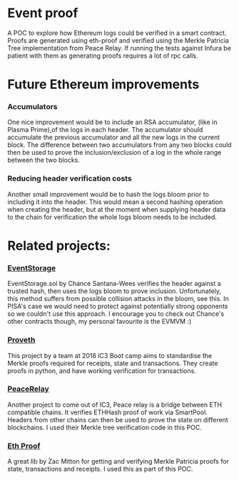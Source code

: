 # Event proof

A POC to explore how Ethereum logs could be verified in a smart contract. Proofs are generated using eth-proof and verified using the Merkle Patricia Tree implementation from Peace Relay. If running the tests against Infura be patient with them as generating proofs requires a lot of rpc calls.

# Future Ethereum improvements

### Accumulators
One nice improvement would be to include an RSA accumulator, (like in Plasma Prime),of the logs in each header. The accumulator should accumulate the previous accumulator and all the new logs in the current block. The difference between two accumulators from any two blocks could then be used to prove the inclusion/exclusion of a log in the whole range between the two blocks.

### Reducing header verification costs
Another small improvement would be to hash the logs bloom prior to including it into the header. This would mean a second hashing operation when creating the header, but at the moment when supplying header data to the chain for verification the whole logs bloom needs to be included.

# Related projects: 

### [EventStorage](https://github.com/figs999/Ethereum/blob/master/EventStorage.sol)
EventStorage.sol by Chance Santana-Wees verifies the header against a trusted hash, then uses the logs bloom to prove inclusion. Unfortunately, this method suffers from possible collision attacks in the bloom, see this. In PISA's case we would need to protect against potentially strong opponents so we couldn't use this approach. I encourage you to check out Chance's other contracts though, my personal favourite is the EVMVM :)

### [Proveth](https://github.com/lorenzb/proveth)
This project by a team at 2018 IC3 Boot camp aims to standardise the Merkle proofs required for receipts, state and transactions. They create proofs in python, and have working verification for transactions.

### [PeaceRelay](https://github.com/KyberNetwork/peace-relay)
Another project to come out of IC3, Peace relay is a bridge between ETH compatible chains. It verifies ETHHash proof of work via SmartPool. Headers from other chains can then be used to prove the state on different blockchains. I used their Merkle tree verification code in this POC.

### [Eth Proof](https://github.com/zmitton/eth-proof)
A great lib by Zac Mitton for getting and verifying Merkle Patricia proofs for state, transactions and receipts. I used this as part of this POC.
